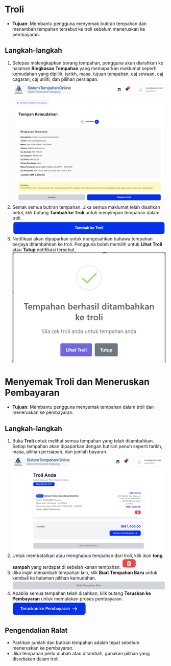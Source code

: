 # Troli

- **Tujuan**: Membantu pengguna menyemak butiran tempahan dan menambah tempahan tersebut ke troli sebelum meneruskan ke pembayaran.

## Langkah-langkah

1.  Selepas melengkapkan borang tempahan, pengguna akan diarahkan ke halaman **Ringkasan Tempahan** yang memaparkan maklumat seperti kemudahan yang dipilih, tarikh, masa, tujuan tempahan, caj sewaan, caj cagaran, caj utiliti, dan pilihan persiapan.
    ![Rujuk Gambar 1](../../images/ringkasan.png)
2.  Semak semua butiran tempahan. Jika semua maklumat telah disahkan betul, klik butang **Tambah ke Troli** untuk menyimpan tempahan dalam troli.
    ![Rujuk Gambar 2](../../images/troli.png)
3.  Notifikasi akan dipaparkan untuk mengesahkan bahawa tempahan berjaya ditambahkan ke troli. Pengguna boleh memilih untuk **Lihat Troli** atau **Tutup** notifikasi tersebut.
    ![Rujuk Gambar 3](../../images/notif.png)

# Menyemak Troli dan Meneruskan Pembayaran

- **Tujuan**: Membantu pengguna menyemak tempahan dalam troli dan meneruskan ke pembayaran.

## Langkah-langkah

1.  Buka **Troli** untuk melihat semua tempahan yang telah ditambahkan. Setiap tempahan akan dipaparkan dengan butiran penuh seperti tarikh, masa, pilihan persiapan, dan jumlah bayaran.
    ![Rujuk Gambar 4](../../images/troli2.png)
2.  Untuk membatalkan atau menghapus tempahan dari troli, klik ikon **tong sampah** yang terdapat di sebelah kanan tempahan.
    ![Rujuk Gambar 5](../../images/tong.png)
3.  Jika ingin menambah tempahan lain, klik **Buat Tempahan Baru** untuk kembali ke halaman pilihan kemudahan.
    ![Rujuk Gambar 6](../../images/baru.png)
4.  Apabila semua tempahan telah disahkan, klik butang **Teruskan ke Pembayaran** untuk memulakan proses pembayaran.
    ![Rujuk Gambar 7](../../images/bayar.png)

## Pengendalian Ralat

- Pastikan jumlah dan butiran tempahan adalah tepat sebelum meneruskan ke pembayaran.
- Jika tempahan perlu diubah atau ditambah, gunakan pilihan yang disediakan dalam troli.
